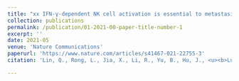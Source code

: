 ```yaml
---
title: "xx IFN-γ-dependent NK cell activation is essential to metastasis suppression by engineered Salmonella "
collection: publications
permalink: /publication/01-2021-00-paper-title-number-1
excerpt: ''
date: 2021-05
venue: 'Nature Communications'
paperurl: 'https://www.nature.com/articles/s41467-021-22755-3'
citation: 'Lin, Q., Rong, L., Jia, X., Li, R., Yu, B., Hu, J., <u><b>Luo, X</b></u>., Badea, S.R., Xu, C., Fu, G., et al. (2021). &quot;IFN-γ-dependent NK cell activation is essential to metastasis suppression by engineered Salmonella.&quot; <i>Nature Communications</i>. 12, 2537.'

---
```


